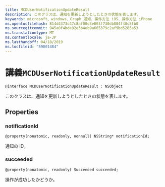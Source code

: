 ```yaml
---
title: MCDUserNotificationUpdateResult
description: このクラスは、通知を更新しようとしたときの状態を表します。
keywords: microsoft、windows、Graph 通知、操作方法 iOS、操作方法 iPhone
ms.openlocfilehash: 814d4373c47c8af00d3e003f730db804f48c5fb0
ms.sourcegitcommit: 945a0f4bda02e3b4eb9a665379c2af9bd5285a53
ms.translationtype: MT
ms.contentlocale: ja-JP
ms.lasthandoff: 04/18/2019
ms.locfileid: "59801484"
---
```

# <a name="class-mcdusernotificationupdateresult"></a>講義`MCDUserNotificationUpdateResult`

```
@interface MCDUserNotificationUpdateResult : NSObject
```

このクラスは、通知を更新しようとしたときの状態を表します。

## <a name="properties"></a>Properties

### <a name="notificationid"></a>notificationId
`@property(nonatomic, readonly, nonnull) NSString* notificationId;`

通知の ID。

### <a name="succeeded"></a>succeeded
`@property(nonatomic, readonly) Succeeded succeeded;`

操作が成功したかどうか。 